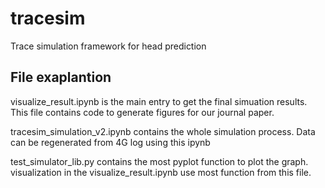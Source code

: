 # tracesim
Trace simulation framework for head prediction

## File exaplantion

visualize_result.ipynb is the main entry to get the final simuation results. This file contains code to generate figures for our journal paper.

tracesim_simulation_v2.ipynb contains the whole simulation process. Data can be regenerated from 4G log using this ipynb

test_simulator_lib.py contains the most pyplot function to plot the graph. visualization in the visualize_result.ipynb use most function from this file.


